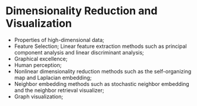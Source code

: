 # Dimensionality Reduction and Visualization

- Properties of high-dimensional data; 
- Feature Selection; Linear feature extraction methods such as principal component analysis and linear discriminant analysis;
- Graphical excellence; 
- Human perception; 
- Nonlinear dimensionality reduction methods such as the self-organizing map and Laplacian embedding;
- Neighbor embedding methods such as stochastic neighbor embedding and the neighbor retrieval visualizer;
- Graph visualization; 




